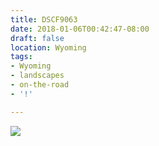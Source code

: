 ```yaml
---
title: DSCF9063
date: 2018-01-06T00:42:47-08:00
draft: false
location: Wyoming
tags:
- Wyoming
- landscapes
- on-the-road
- '!'

---
```

![](https://d17enza3bfujl8.cloudfront.net/DSCF9063.jpg)
